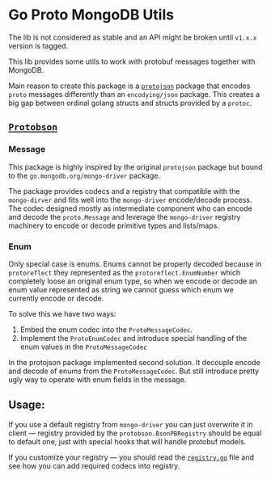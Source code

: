 # Go Proto MongoDB Utils

The lib is not considered as stable and an API might be broken until `v1.x.x` version is tagged.

This lib provides some utils to work with protobuf messages together with MongoDB.

Main reason to create this package is a [`protojson`](https://pkg.go.dev/google.golang.org/protobuf/encoding/protojson)
package that encodes `proto` messages differently than an `encodying/json` package. This creates a big gap between
ordinal golang structs and structs provided by a `protoc`.

## [`Protobson`](pkg/protobson)
### Message
This package is highly inspired by the original `protojson` package but bound to the `go.mongodb.org/mongo-driver` 
package.

The package provides codecs and a registry that compatible with the `mongo-dirver` and fits well into the `mongo-driver` 
encode/decode process. The codec designed mostly as intermediate component who can encode and decode the `proto.Message`
and leverage the `mongo-driver` registry machinery to encode or decode primitive types and lists/maps.

### Enum
Only special case is enums. Enums cannot be properly decoded because in `protoreflect` they represented as 
the `protoreflect.EnumNumber` which completely loose an original enum type, so when we encode or decode an enum value 
represented as string we cannot guess which enum we currently encode or decode.

To solve this we have two ways:

1. Embed the enum codec into the `ProtoMessageCodec`.
2. Implement the `ProtoEnumCodec` and introduce special handling of the enum values in the `ProtoMessageCodec`

In the protojson package implemented second solution. It decouple encode and decode of enums from
the `ProtoMessageCodec`. But still introduce pretty ugly way to operate with enum fields in the message.

## Usage:

If you use a default registry from `mongo-driver` you can just overwrite it in client — registry provided by
the `protobson.BsonPBRegistry` should be equal to default one, just with special hooks that will handle protobuf models.

If you customize your registry — you should read the [`registry.go`](pkg/protobson/registry.go) file and see how you can
add required codecs into registry.
